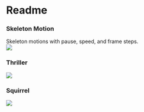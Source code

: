 # Readme

### Skeleton Motion
Skeleton motions with pause, speed, and frame steps. <br>
![](http://g.recordit.co/4BmSlO3wjc.gif)

### Thriller 
![](http://g.recordit.co/QgxBFpoy0e.gif)

### Squirrel
![](http://g.recordit.co/MzhNzzjD2r.gif)
